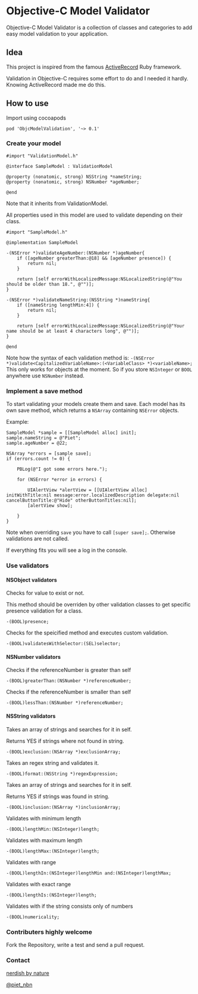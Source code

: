 Objective-C Model Validator
=====

Objective-C Model Validator is a collection of classes and categories to add easy model validation to your application.

## Idea

This project is inspired from the famous [ActiveRecord](http://api.rubyonrails.org/classes/ActiveRecord/Base.html) Ruby framework.

Validation in Objective-C requires some effort to do and I needed it hardly. Knowing ActiveRecord made me do this.

## How to use

Import using cocoapods
    
    pod 'ObjcModelValidation', '~> 0.1'
    
### Create your model

    #import "ValidationModel.h"

    @interface SampleModel : ValidationModel

    @property (nonatomic, strong) NSString *nameString;
    @property (nonatomic, strong) NSNumber *ageNumber;

    @end
    
Note that it inherits from ValidationModel.

All properties used in this model are used to validate depending on their class.

    #import "SampleModel.h"

    @implementation SampleModel

    -(NSError *)validateAgeNumber:(NSNumber *)ageNumber{
        if ([ageNumber greaterThan:@18] && [ageNumber presence]) {
            return nil;
        }
    
        return [self errorWithLocalizedMessage:NSLocalizedString(@"You should be older than 18.", @"")];
    }
    
    -(NSError *)validateNameString:(NSString *)nameString{
        if ([nameString lengthMin:4]) {
            return nil;
        }
    
        return [self errorWithLocalizedMessage:NSLocalizedString(@"Your name should be at least 4 characters long", @"")];
    }

    @end
    
    
Note how the syntax of each validation method is: `-(NSError *)validate<CapitalizedVariableName>:(<VariableClass> *)<variableName>;`
This only works for objects at the moment. So if you store `NSInteger` or `BOOL` anywhere use `NSNumber` instead.

### Implement a save method

To start validating your models create them and save. Each model has its own save method, which returns a `NSArray` containing `NSError` objects. 

Example: 

    SampleModel *sample = [[SampleModel alloc] init];
    sample.nameString = @"Piet";
    sample.ageNumber = @22;
    
    NSArray *errors = [sample save];
    if (errors.count != 0) {
        
        PBLog(@"I got some errors here.");
        
        for (NSError *error in errors) {
            
            UIAlertView *alertView = [[UIAlertView alloc] initWithTitle:nil message:error.localizedDescription delegate:nil cancelButtonTitle:@"Hide" otherButtonTitles:nil];
            [alertView show];
            
        }
    }

Note when overriding `save` you have to call `[super save];`. Otherwise validations are not called.

If everything fits you will see a log in the console.

### Use validators

#### NSObject validators

Checks for value to exist or not.

This method should be overriden by other validation classes to get
specific presence validation for a class.
 
    -(BOOL)presence;


Checks for the speicified method and executes custom validation.

    -(BOOL)validatesWithSelector:(SEL)selector;
    
#### NSNumber validators

Checks if the referenceNumber is greater than self

    -(BOOL)greaterThan:(NSNumber *)referenceNumber;
    
Checks if the referenceNumber is smaller than self

    -(BOOL)lessThan:(NSNumber *)referenceNumber;

#### NSString validators

Takes an array of strings and searches for it in self.

Returns YES if strings where not found in string.

    -(BOOL)exclusion:(NSArray *)exclusionArray;


Takes an regex string and validates it.

    -(BOOL)format:(NSString *)regexExpression;


Takes an array of strings and searches for it in self.

Returns YES if strings was found in string.

    -(BOOL)inclusion:(NSArray *)inclusionArray;


Validates with minimum length

    -(BOOL)lengthMin:(NSInteger)length;


Validates with maximum length

    -(BOOL)lengthMax:(NSInteger)length;


Validates with range
 
    -(BOOL)lengthIn:(NSInteger)lengthMin and:(NSInteger)lengthMax;


Validates with exact range

    -(BOOL)lengthIs:(NSInteger)length;


Validates with if the string consists only of numbers

    -(BOOL)numericality;
    
    
### Contributers highly welcome

Fork the Repository, write a test and send a pull request.

### Contact

[nerdish by nature](http://nerdishbynature.com)

[@piet_nbn](https://twitter.com/piet_nbn)